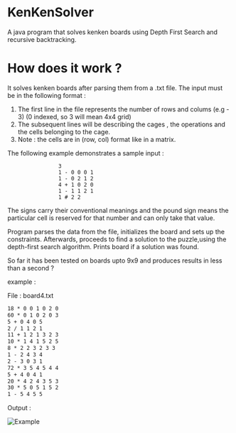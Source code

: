 # KenKenSolver
A java program that solves kenken boards using Depth First Search and recursive backtracking. 

# How does it work ?
It solves kenken boards after parsing them from a .txt file.
The input must be in the following format :

1. The first line in the file represents the number of rows and colums (e.g - 3) (0 indexed, so 3 will mean 4x4 grid)
2. The subsequent lines will be describing the cages , the operations and the cells belonging to the cage.
3. Note : the cells are in (row, col) format like in a matrix.

The following example demonstrates a sample input :

                    3
                    1 - 0 0 0 1
                    1 - 0 2 1 2
                    4 + 1 0 2 0
                    1 - 1 1 2 1
                    1 # 2 2
                    
The signs carry their conventional meanings and the pound sign means the particular cell is reserved for that number and can only take that
value.

Program parses the data from the file, initializes the board and sets up the constraints. 
Afterwards, proceeds to find a solution to the puzzle,using the depth-first search algorithm.
Prints board if a solution was found.

So far it has been tested on boards upto 9x9 and produces results in less than a second ?

example :

File : board4.txt
```6
18 * 0 0 1 0 2 0
60 * 0 1 0 2 0 3
5 + 0 4 0 5
2 / 1 1 2 1
11 + 1 2 1 3 2 3
10 * 1 4 1 5 2 5
8 * 2 2 3 2 3 3
1 - 2 4 3 4
2 - 3 0 3 1
72 * 3 5 4 5 4 4
5 + 4 0 4 1
20 * 4 2 4 3 5 3
30 * 5 0 5 1 5 2
1 - 5 4 5 5
```

Output : 

![Example](https://i.imgur.com/7oCzKF9.jpg)
